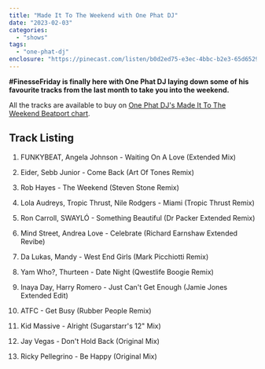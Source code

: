 ```yaml
---
title: "Made It To The Weekend with One Phat DJ"
date: "2023-02-03"
categories: 
  - "shows"
tags: 
  - "one-phat-dj"
enclosure: "https://pinecast.com/listen/b0d2ed75-e3ec-4bbc-b2e3-65d652960c8f.mp3 57793625 audio/mpeg "
---
```


**#FinesseFriday is finally here with One Phat DJ laying down some of his favourite tracks from the last month to take you into the weekend.**

All the tracks are available to buy on [One Phat DJ's Made It To The Weekend Beatport chart](https://www.beatport.com/chart/made-it-to-the-weekend/763690).

## **Track Listing**

1. FUNKYBEAT, Angela Johnson - Waiting On A Love (Extended Mix)

3. Eider, Sebb Junior - Come Back (Art Of Tones Remix)

5. Rob Hayes - The Weekend (Steven Stone Remix)

7. Lola Audreys, Tropic Thrust, Nile Rodgers - Miami (Tropic Thrust Remix)

9. Ron Carroll, SWAYLÓ - Something Beautiful (Dr Packer Extended Remix)

11. Mind Street, Andrea Love - Celebrate (Richard Earnshaw Extended Revibe)

13. Da Lukas, Mandy - West End Girls (Mark Picchiotti Remix)

15. Yam Who?, Thurteen - Date Night (Qwestlife Boogie Remix)

17. Inaya Day, Harry Romero - Just Can't Get Enough (Jamie Jones Extended Edit)

19. ATFC - Get Busy (Rubber People Remix)

21. Kid Massive - Alright (Sugarstarr's 12" Mix)

23. Jay Vegas - Don't Hold Back (Original Mix)

25. Ricky Pellegrino - Be Happy (Original Mix)
